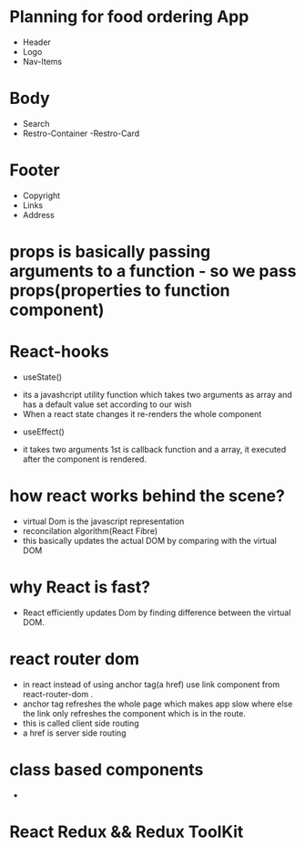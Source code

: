 # Planning for food ordering App

- Header
- Logo
- Nav-Items

# Body

- Search
- Restro-Container
  -Restro-Card

# Footer

- Copyright
- Links
- Address

# props is basically passing arguments to a function - so we pass props(properties to function component)

# React-hooks

- useState()

* its a javashcript utility function which takes two arguments as array and has a default value set according to our wish
* When a react state changes it re-renders the whole component

- useEffect()

* it takes two arguments 1st is callback function and a array, it executed after the component is rendered.

# how react works behind the scene?

- virtual Dom is the javascript representation
- reconcilation algorithm(React Fibre)
- this basically updates the actual DOM by comparing with the virtual DOM

# why React is fast?

- React efficiently updates Dom by finding difference between the virtual DOM.

# react router dom

- in react instead of using anchor tag(a href) use link component from react-router-dom .
- anchor tag refreshes the whole page which makes app slow where else the link only refreshes the component which is in the route.
- this is called client side routing
- a href is server side routing

# class based components

-

# React Redux && Redux ToolKit
